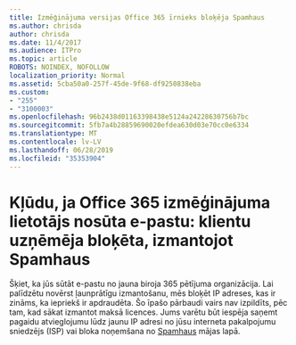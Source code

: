 ```yaml
---
title: Izmēģinājuma versijas Office 365 īrnieks bloķēja Spamhaus
ms.author: chrisda
author: chrisda
ms.date: 11/4/2017
ms.audience: ITPro
ms.topic: article
ROBOTS: NOINDEX, NOFOLLOW
localization_priority: Normal
ms.assetid: 5cba50a0-257f-45de-9f68-df9250838eba
ms.custom:
- "255"
- "3100003"
ms.openlocfilehash: 96b2438d01163398438e5124a24228630756b7bc
ms.sourcegitcommit: 5fb7a4b28859690020efdea630d03e70cc0e6334
ms.translationtype: MT
ms.contentlocale: lv-LV
ms.lasthandoff: 06/28/2019
ms.locfileid: "35353904"
---
```

# <a name="error-when-an-office-365-trial-user-sends-email-client-host-blocked-using-spamhaus"></a>Kļūdu, ja Office 365 izmēģinājuma lietotājs nosūta e-pastu: klientu uzņēmēja bloķēta, izmantojot Spamhaus

Šķiet, ka jūs sūtāt e-pastu no jauna biroja 365 pētījuma organizācija. Lai palīdzētu novērst ļaunprātīgu izmantošanu, mēs bloķēt IP adreses, kas ir zināms, ka iepriekš ir apdraudēta. Šo īpašo pārbaudi vairs nav izpildīts, pēc tam, kad sākat izmantot maksā licences. Jums varētu būt iespēja saņemt pagaidu atvieglojumu lūdz jaunu IP adresi no jūsu interneta pakalpojumu sniedzējs (ISP) vai bloka noņemšana no [Spamhaus](https://go.microsoft.com/fwlink/p/?linkid=123245) mājas lapā.
